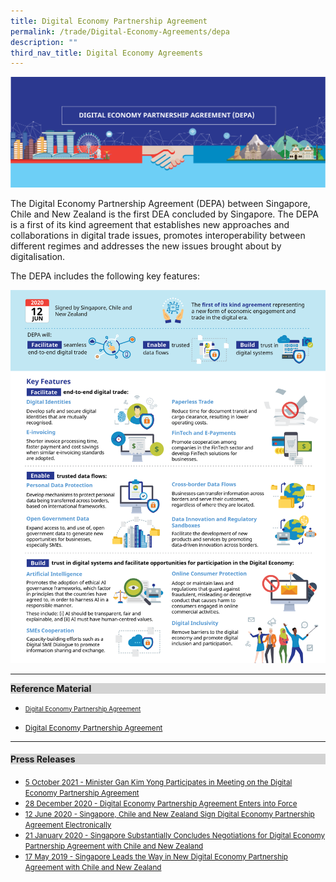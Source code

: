 ```yaml
---
title: Digital Economy Partnership Agreement
permalink: /trade/Digital-Economy-Agreements/depa
description: ""
third_nav_title: Digital Economy Agreements
---
```

![DEPA Banner](/images/Trade/Digital%20Economy%20Agreements/DEA%20_DEPABanner.png)

The Digital Economy Partnership Agreement (DEPA) between Singapore, Chile and New Zealand is the first DEA concluded by Singapore. The DEPA is a first of its kind agreement that establishes new approaches and collaborations in digital trade issues, promotes interoperability between different regimes and addresses the new issues brought about by digitalisation.

The DEPA includes the following key features:

![DEPA Infographics](/images/Trade/Digital%20Economy%20Agreements/DEA%20_DEPAInfographic.png)



<hr>
<div style="background-color:lightgray;"><strong>Reference Material</strong></div>

<ul>
	<li><a href="/files/Trade/DEA/DEPA/Digital%20Economy%20Partnership%20Agreement.pdf" style="font-size:70%">Digital Economy Partnership Agreement</a>
	</li>
</ul>
	
* <small>[Digital Economy Partnership Agreement](/files/Trade/DEA/DEPA/Digital%20Economy%20Partnership%20Agreement.pdf)   </small>	
	
<hr>

<h4 style="background-color:lightgray;">Press Releases</h4>

* <small>[5 October 2021 - Minister Gan Kim Yong Participates in Meeting on the Digital Economy Partnership Agreement](/files/Trade/DEA/DEPA/Minister%20Gan%20Kim%20Yong%20participates%20in%20Mtg%20on%20the%20Digital%20Economy%20Partnership%20Agreement.pdf)</small>
* <small>[28 December 2020 - Digital Economy Partnership Agreement Enters into Force](/files/Trade/DEA/DEPA/28%20Dec%2020020%20-%20Press%20Release%20-%20Digital%20Economy%20Partnership%20Agreement%20Enters%20into%20Force.pdf)</small>
* <small>[12 June 2020 - Singapore, Chile and New Zealand Sign Digital Economy Partnership Agreement Electronically](/files/Trade/DEA/DEPA/Joint%20Press%20Release%20Electronic%20Signing%20of%20Digital%20Economy%20Partnership%20Agreement%2012%20June.pdf)</small>
* <small>[21 January 2020 - Singapore Substantially Concludes Negotiations for Digital Economy Partnership Agreement with Chile and New Zealand](/files/Trade/DEA/DEPA/Joint%20Press%20Release-SG%20Substantially%20Concludes%20Negotiations%20for%20Di.pdf)</small>
* <small>[17 May 2019 - Singapore Leads the Way in New Digital Economy Partnership Agreement with Chile and New Zealand](/files/Trade/DEA/DEPA/Press%20release%20on%20the%20start%20of%20DEPA%20negotiations%20%20May%202019.pdf)</small>